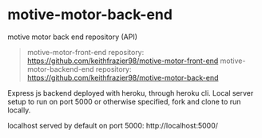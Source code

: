 # motive-motor-back-end
motive motor back end repository (API)

> motive-motor-front-end repository: https://github.com/keithfrazier98/motive-motor-front-end
> motive-motor-backend-end repository: https://github.com/keithfrazier98/motive-motor-back-end


Express js backend deployed with heroku, through heroku cli. Local server setup to run on port 5000 or otherwise specified, fork and clone to run locally.


localhost served by default on port 5000: http://localhost:5000/